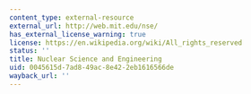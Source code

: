 ```yaml
---
content_type: external-resource
external_url: http://web.mit.edu/nse/
has_external_license_warning: true
license: https://en.wikipedia.org/wiki/All_rights_reserved
status: ''
title: Nuclear Science and Engineering
uid: 0045615d-7ad8-49ac-8e42-2eb1616566de
wayback_url: ''
---
```

